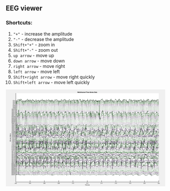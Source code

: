 ## EEG viewer

### Shortcuts:
1) `"+"` - increase the amplitude
2) `"-"` - decrease the amplitude
3) `Shift+"+"` - zoom in
4) `Shift+"-"` - zoom out
5) `up arrow` - move up
6) `down arrow` - move down
7) `right arrow` - move right
8) `left arrow` - move left
9) `Shift+right arrow` - move right quickly
10) `Shift+left arrow` - move left quickly

![Alt text](screenshotes/eeg_viewer.png)
